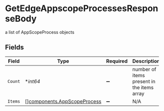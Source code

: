 # GetEdgeAppscopeProcessesResponseBody

a list of AppScopeProcess objects


## Fields

| Field                                                                      | Type                                                                       | Required                                                                   | Description                                                                |
| -------------------------------------------------------------------------- | -------------------------------------------------------------------------- | -------------------------------------------------------------------------- | -------------------------------------------------------------------------- |
| `Count`                                                                    | **int64*                                                                   | :heavy_minus_sign:                                                         | number of items present in the items array                                 |
| `Items`                                                                    | [][components.AppScopeProcess](../../models/components/appscopeprocess.md) | :heavy_minus_sign:                                                         | N/A                                                                        |